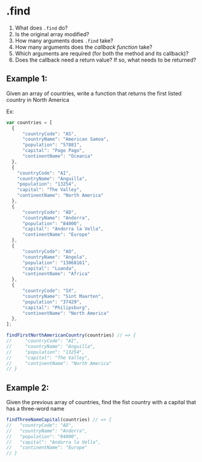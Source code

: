 # .find

1. What does `.find` do?
2. Is the original array modified?
3. How many arguments does `.find` take?
4. How many arguments does the _callback function_ take?
5. Which arguments are required (for both the method and its callback)?
6. Does the callback need a return value? If so, what needs to be returned?

## Example 1:
Given an array of countries, write a function that returns the first listed country in North America

Ex:

```javascript
var countries = [
  {
      "countryCode": "AS",
      "countryName": "American Samoa",
      "population": "57881",
      "capital": "Pago Pago",
      "continentName": "Oceania"
  },
  {
    "countryCode": "AI",
    "countryName": "Anguilla",
    "population": "13254",
    "capital": "The Valley",
    "continentName": "North America"
  },
  {
      "countryCode": "AD",
      "countryName": "Andorra",
      "population": "84000",
      "capital": "Andorra la Vella",
      "continentName": "Europe"
  },
  {
      "countryCode": "AO",
      "countryName": "Angola",
      "population": "13068161",
      "capital": "Luanda",
      "continentName": "Africa"
  },
  {
      "countryCode": "SX",
      "countryName": "Sint Maarten",
      "population": "37429",
      "capital": "Philipsburg",
      "continentName": "North America"
  },
];

findFirstNorthAmericanCountry(countries) // => {
//     "countryCode": "AI",
//     "countryName": "Anguilla",
//     "population": "13254",
//     "capital": "The Valley",
//     "continentName": "North America"
// }

```
## Example 2:

Given the previous array of countries, find the fist country with a capital that has a three-word name

```js
findThreeNameCapital(countries) // => {
//   "countryCode": "AD",
//   "countryName": "Andorra",
//   "population": "84000",
//   "capital": "Andorra la Vella",
//   "continentName": "Europe"
// }
```
